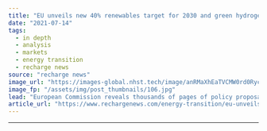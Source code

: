 ```yaml
---
title: "EU unveils new 40% renewables target for 2030 and green hydrogen mandates"
date: "2021-07-14"
tags: 
  - in depth
  - analysis
  - markets
  - energy transition
  - recharge news
source: "recharge news"
image_url: "https://images-global.nhst.tech/image/anRMaXhEaTVCMW0rd0RycE0zMGQ0eEZqenpZalNOdnY0U2VKL0RFamdIbz0=/nhst/binary/c49da6fcf677bd9f5570cf3b7e9fc91c"
image_fp: "/assets/img/post_thumbnails/106.jpg"
lead: "European Commission reveals thousands of pages of policy proposals to enable the bloc to reduce emissions by 55% by 2030, including new carbon pricing for heating fuels, road transport, shipping and aviation"
article_url: "https://www.rechargenews.com/energy-transition/eu-unveils-new-40-renewables-target-for-2030-and-green-hydrogen-mandates/2-1-1040141"
---
```


---
